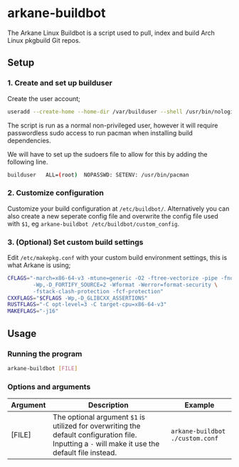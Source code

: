 # arkane-buildbot
The Arkane Linux Buildbot is a script used to pull, index and build Arch Linux pkgbuild Git repos.

## Setup
### 1. Create and set up builduser
Create the user account;
```bash
useradd --create-home --home-dir /var/builduser --shell /usr/bin/nologin builduser
```

The script is run as a normal non-privileged user, however it will require passwordless sudo access to run pacman when installing build dependencies.

We will have to set up the sudoers file to allow for this by adding the following line.
```bash
builduser	ALL=(root)	NOPASSWD: SETENV: /usr/bin/pacman
```

### 2. Customize configuration
Customize your build configuration at `/etc/buildbot/`. Alternatively you can also create a new seperate config file and overwrite the config file used with `$1`, eg `arkane-buildbot /etc/buildbot/custom_config`.

### 3. (Optional) Set custom build settings
Edit `/etc/makepkg.conf` with your custom build environment settings, this is what Arkane is using;

```bash
CFLAGS="-march=x86-64-v3 -mtune=generic -O2 -ftree-vectorize -pipe -fno-plt -fexceptions \
        -Wp,-D_FORTIFY_SOURCE=2 -Wformat -Werror=format-security \
        -fstack-clash-protection -fcf-protection"
CXXFLAGS="$CFLAGS -Wp,-D_GLIBCXX_ASSERTIONS"
RUSTFLAGS="-C opt-level=3 -C target-cpu=x86-64-v3"
MAKEFLAGS="-j16"
```

## Usage
### Running the program
```bash
arkane-buildbot [FILE]
```

### Options and arguments
| Argument | Description | Example |
| --- | --- | --- |
| [FILE] | The optional argument `$1` is utilized for overwriting the default configuration file. Inputting a `-` will make it use the default file instead. | `arkane-buildbot ./custom.conf` |
